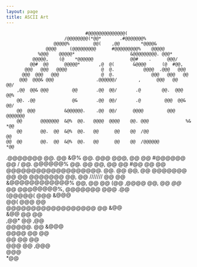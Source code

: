 ```yaml
---
layout: page
title: ASCII Art
---
```


                                  #@@@@@@@@@@@@@@(                             
                          /@@@@@@@@(*@@*       .#@@@@@@@%                      
                      @@@@@%         @@(    ,@@        *@@@@&                  
                   @@@@     (@@@@@@@@@      #@@@@@@@@@%    @@@@@               
                %@@@    @@@@@*                     &@@@@@@@@@. @@@*            
              @@@@@,    (@    *@@@@@@              @@#    .      @@@/          
             @@#  @@      @@@@@*       ,@  @(       &@@@@      (@  #@@,        
           @@@   @@@   @@@@             @  @.           @@@@  .@@@   @@@       
          @@@  @@@   @@@                @  @.              @@@   @@@   @@      
         @@@  @@@& @@@                .@@@@@@/        ,      @@@   @@   @@/    
        ,@@  @@& @@@         @@       .@@  @@/       .@        @@.  @@@  @@%   
        @@. .@@              @&       .@@  @@/       .@         @@@  @@&  @@/  
        @@  @@@           &@@@@@@.    .@@  @@/      @@@@         @@@  @@@@@@@  
        @@       @@@@@@@  &@%  @@.   @@@@  @@@@    @@. @@@              %& *@@ 
        @@       @@.  @@  &@%  @@.   @@      @@    @@  /@@                  @@ 
    @@  @@       @@.  @@  &@%  @@.   @@      @@    @@  /@@@@@@              *@@
   .@@@@@@@      @@.  @@  &@%  @@.  @@@      @@@,  @@       @@  #@@@@@@      @@
 /               @@.  @@@@@@%  @@.  @@        @@,  @@       @@  #@@  @@      @@
@@@@@@@@@@@@@@@@@@@.           @@.  @@        @@,  @@       @@@@@@@  @@      @@
                               @@@@@@@        @@,  @@       ///////  @@      @@
   &@@@@@@@@@@@@%                             @@,  @@                @@     (@@
               ,@@@@                          @@,  @@              *@@*     @@ 
                   @@@@@@@@%,                 @@@@@@@             @@@     .@@  
                          (@@@@@(                               @@@     &@@@   
                               @@(                            @@@      @@      
                                @@@@@@@@@@@@@@@@@@            @@      &@@      
                                                &@@           @@      @@       
                                                 ,@@*         @@    ,@@        
                                                   @@@@@.     @@  &@@@         
                                                       @@@@   @@  @@           
                                                         @@   @@  @@           
                                                         @@@  @@ ,@@@          
                                                             @@@               
                                                             *@@ 


